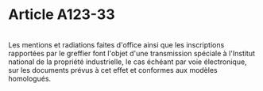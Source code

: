 # Article A123-33

<p><br/>Les mentions et radiations faites d'office ainsi que les inscriptions rapportées par le greffier font l'objet d'une transmission spéciale à       l'Institut national de la propriété industrielle, le cas échéant par voie électronique, sur les documents prévus à cet effet et conformes aux modèles homologués.</p>